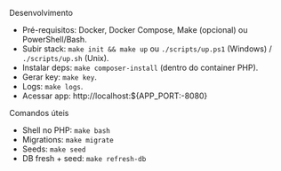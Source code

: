 Desenvolvimento

- Pré-requisitos: Docker, Docker Compose, Make (opcional) ou PowerShell/Bash.
- Subir stack: `make init && make up` ou `./scripts/up.ps1` (Windows) / `./scripts/up.sh` (Unix).
- Instalar deps: `make composer-install` (dentro do container PHP).
- Gerar key: `make key`.
- Logs: `make logs`.
- Acessar app: http://localhost:${APP_PORT:-8080}

Comandos úteis
- Shell no PHP: `make bash`
- Migrations: `make migrate`
- Seeds: `make seed`
- DB fresh + seed: `make refresh-db`

